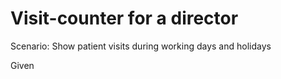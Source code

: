 # Visit-counter for a director

Scenario: Show patient visits during working days and holidays

Given
